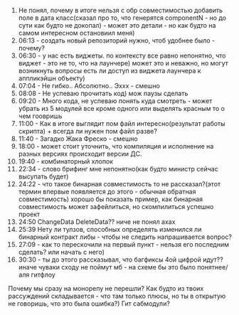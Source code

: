 1. Не понял, почему в итоге нельзя с обр совместимостью добавить поле в дата класс(сказал про то, что генерятся componentN - но до сути как будто не докопал) - может это детали - но как будто на самом интересном остановиил меня)
2. 06:13 - создать новый репозиторий нужно, чтоб удобнее было - почему?
3. 06:30 - у нас есть виджеты. по контексту все равно непонятно, что виджет - это не то, что на лаунчере) может это и неважно, но могут возникнуть вопросы есть ли доступ из виджета лаунчера к аппликэйшн объекту)
4. 07:04 - Не гибко.. Абсолютно.. Эххх - смешно
5. 08:08 - Не успеваю прочитать код) мож паузы сделать
6. 09:20 - Много кода, не успеваю понять куда смотреть - может убрать из 5 модулей все кроме одного или выделять красным то о чем гоовришь
7. 11:00 - Как в итоге выглядит пом файл интересно(результат работы скрипта) + всегда ли нужен пом файл разве?
8. 11:40 - Загадко Жака Фреско - смешно
9. 18:00 - может стоит уточнить, что компиляция и исполнение на разных версиях происходит версии ДС.
10. 19:40 - комбинаторный хлопок
11. 22:34 - слово брифинг мне непонятно(как будто министр сейчас высупать будет)
12. 24:22 - что такое бинарная совместимость то не рассказал?(этот термин впервые появляется до этого - обычная обратная совместимость)
	хорошо бы показать пример, как бинарная совместимость может зафейлиться, но скомпилиться успешно проект 
13. 24:50 ChangeData DeleteData?? ниче не понял ахах
14. 25:39 Нету ли тулзов, способных определять изменился ли бинарный контракт либы - чтобы не следить напрашивается вопрос?
15. 27:09 - как то перескочили на первый пункт - нельзя его последним сделать? или начать с него)
16. 30:30 - ты до этого рассказывал, что багфиксы 4ой цифрой идут??
иначе чуваки сходу не поймут мб - на схеме бы это было понятнее/аля гитфлоу

Почему мы сразу на монорепу не перешли? Как будто из твоих рассуждений складывается - что там только плюсы, но ты в открытую не говоришь, что это была ошибка?)
Гит сабмодули?
